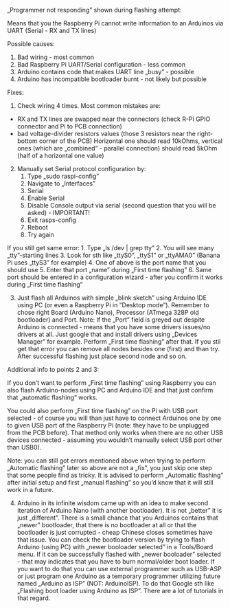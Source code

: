 „Programmer not responding” shown during flashing attempt:

Means that you the Raspberry Pi cannot write information to an Arduinos via UART (Serial - RX and TX lines)

Possible causes:
1. Bad wiring - most common
2. Bad Raspberry Pi UART/Serial configuration - less common
3. Arduino contains code that makes UART line „busy” - possible
4. Arduino has incompatible bootloader burnt - not likely but possible

Fixes:
1. Check wiring 4 times. Most common mistakes are:
- RX and TX lines are swapped near the connectors (check R-Pi GPIO connector and Pi to PCB connection)
- bad voltage-divider resistors values (those 3 resistors near the right-bottom corner of the PCB) 
Horizontal one should read 10kOhms, vertical ones (which are „combined” - parallel connection) should read 5kOhm (half of a horizontal one value)

2. Manually set Serial protocol configuration by:
	1. Type „sudo raspi-config”
	2. Navigate to „Interfaces”
	3. Serial
	4. Enable Serial
	5. Disable Console output via serial (second question that you will be asked) - IMPORTANT!
	6. Exit rasps-config
	7. Reboot
	8. Try again

If you still get same error:
	1. Type „ls /dev | grep tty”
	2. You will see many „tty”-starting lines 
	3. Look for sth like „ttyS0”, „ttyS1” or „ttyAMA0” (Banana Pi uses „ttyS3” for example)
	4. One of above is the port name that you should use 
	5. Enter that port „name” during „First time flashing”
	6. Same port should be entered in a configuration wizard - after you confirm it works during „First time flashing”


3. Just flash all Arduinos with simple „blink sketch” using Arduino IDE using PC (or even a Raspberry Pi in ”Desktop mode”).
Remember to chose right Board (Arduino Nano), Processor (ATmega 328P old bootloader) and Port. 
Note: If the „Port” field is greyed out despite Arduino is connected - means that you have some drivers issues/no drivers at all.
Just google that and install drivers using „Devices Manager” for example. 
Perform „First time flashing” after that. If you stil get that error you can remove all nodes besides one (first) and than try. 
After successful flashing just place second node and so on. 


Additional info to points 2 and 3:

If you don’t want to perform „First time flashing” using Raspberry you can also flash Arduino-nodes using PC and Arduino IDE
and that just confirm that „automatic flashing” works. 

You could also perform „First time flashing” on the Pi with USB port selected - of course you will than just have to connect Arduinos 
one by one to given USB port of the Raspberry Pi (note: they have to be unplugged from the PCB before). That method only works 
when there are no other USB devices connected - assuming you wouldn’t manually select USB port other than USB0). 

Note: you can still got errors mentioned above when trying to perform „Automatic flashing” later so above are not a „fix”, 
you just skip one step that some people find as tricky. It is advised to perform „Automatic flashing” after initial setup 
and first „manual flashing” so you’d know that it will still work in a future.

4. Arduino in its infinite wisdom came up with an idea to make second iteration of Arduino Nano (with another bootloader).
It is not „better” it is just „different”. There is a small chance that you Arduinos contains that „newer” bootloader, that there is 
no bootloader at all or that the bootloader is just corrupted - cheap Chinese closes sometimes have that issue. You can check 
the bootloader version by trying to flash Arduino (using PC) with „newer booloader selected” in a Tools/Board menu.
If it can be successfully flashed with „newer booloader” selected - that may indicates that you have to burn normal/older boot loader.
If you want to do that you can use external programmer such as USB-ASP or just program one Arduino as a temporary programmer 
utilizing future named „Arduino as ISP” (NOT: ArduinoISP). To do that Google sth like „Flashing boot loader using Arduino as ISP”.
There are a lot of tutorials in that regard. 

